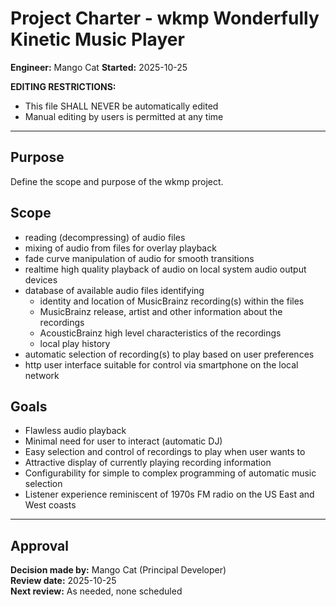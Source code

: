 # Project Charter - wkmp Wonderfully Kinetic Music Player

**Engineer:** Mango Cat
**Started:** 2025-10-25

**EDITING RESTRICTIONS:**
- This file SHALL NEVER be automatically edited
- Manual editing by users is permitted at any time

----

## Purpose

Define the scope and purpose of the wkmp project.

## Scope

- reading (decompressing) of audio files
- mixing of audio from files for overlay playback
- fade curve manipulation of audio for smooth transitions
- realtime high quality playback of audio on local system audio output devices
- database of available audio files identifying
  - identity and location of MusicBrainz recording(s) within the files
  - MusicBrainz release, artist and other information about the recordings
  - AcousticBrainz high level characteristics of the recordings
  - local play history
- automatic selection of recording(s) to play based on user preferences
- http user interface suitable for control via smartphone on the local network

## Goals

- Flawless audio playback
- Minimal need for user to interact (automatic DJ)
- Easy selection and control of recordings to play when user wants to
- Attractive display of currently playing recording information
- Configurability for simple to complex programming of automatic music selection
- Listener experience reminiscent of 1970s FM radio on the US East and West coasts

----

## Approval

**Decision made by:** Mango Cat (Principal Developer)  
**Review date:** 2025-10-25  
**Next review:** As needed, none scheduled
